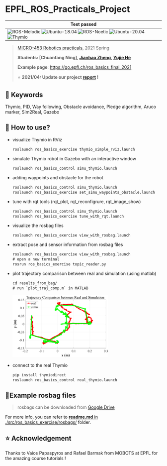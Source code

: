 # EPFL_ROS_Practicals_Project

| **Test passed**                                              |
| ------------------------------------------------------------ |
| ![ROS-Melodic](https://img.shields.io/badge/ROS-Melodic-red.svg) ![Ubuntu-18.04](https://img.shields.io/badge/Ubuntu-18.04-blue.svg) ![ROS-Noetic](https://img.shields.io/badge/ROS-Noetic-red.svg) ![Ubuntu-20.04](https://img.shields.io/badge/Ubuntu-20.04-blue.svg) ![Thymio](https://img.shields.io/badge/Thymio-II-orange.svg) |

> [MICRO-453 Robotics practicals](https://edu.epfl.ch/coursebook/fr/robotics-practicals-MICRO-453), 2021 Spring
>
> **Students: [Chuanfang Ning], [Jianhao Zheng](https://github.com/Jianhao-zheng), [Yujie He](https://github.com/hibetterheyj)**
>
> **Example page**: https://go.epfl.ch/ros_basics_final_2021
>
> :star: **2021/04: Update our project [report](./ROS_Basics_Report_21Spring.pdf) !**

## :key: Keywords

Thymio, PID, Way following, Obstacle avoidance, Pledge algorithm, Aruco marker, Sim2Real, Gazebo

## :hammer: How to use?

- visualize Thymio in RViz

  ```shell
  roslaunch ros_basics_exercise thymio_simple_rviz.launch
  ```

- simulate Thymio robot in Gazebo with an interactive window

  ```shell
  roslaunch ros_basics_control simu_thymio.launch
  ```

- adding waypoints and obstacle for the robot

  ```shell
  roslaunch ros_basics_control simu_thymio.launch
  roslaunch ros_basics_exercise set_simu_waypoints_obstacle.launch
  ```

- tune with rqt tools (rqt_plot, rqt_reconfigrure, rqt_image_show)

  ```shell
  roslaunch ros_basics_control simu_thymio.launch
  roslaunch ros_basics_exercise tune_with_rqt.launch
  ```

- visualize the rosbag files

  ```shell
  roslaunch ros_basics_exercise view_with_rosbag.launch
  ```

- extract pose and sensor information from rosbag files

  ```shell
  roslaunch ros_basics_exercise view_with_rosbag.launch
  # open a new terminal
  rosrun ros_basics_exercise topic_reader.py
  ```

- plot trajectory comparison between real and simulation (using matlab)

  ```shell
  cd results_from_bag/
  # run `plot_traj_comp.m` in MATLAB
  ```

  <img src="./results_from_bag/traj_thymio_simulation_navigation_with_obstacle_avoidance.png" alt="traj_thymio_simulation_navigation_with_obstacle_avoidance" style="zoom:30%;" />

- connect to the real Thymio

  ```shell
  pip install thymiodirect
  roslaunch ros_basics_control real_thymio.launch
  ```

## :school_satchel:Example rosbag files

> rosbags can be downloaded from [Google Drive](https://drive.google.com/drive/folders/19KUzVqVasN7F2TfLpSc37OlQIdFQcbJs?usp=sharing)

For more info, you can refer to [**readme.md** in ./src/ros_basics_exercise/rosbags/](./src/ros_basics_exercise/rosbags/readme.md) folder.

## :star: Acknowledgement

Thanks to Vaios Papaspyros and Rafael Barmak from MOBOTS at EPFL for the amazing course tutorials !
